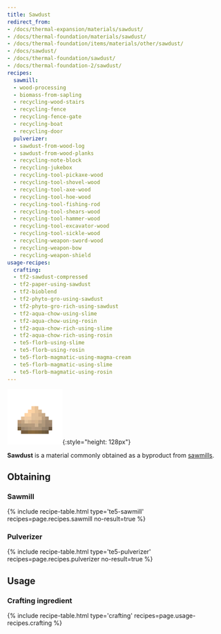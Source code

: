 ```yaml
---
title: Sawdust
redirect_from:
- /docs/thermal-expansion/materials/sawdust/
- /docs/thermal-foundation/materials/sawdust/
- /docs/thermal-foundation/items/materials/other/sawdust/
- /docs/sawdust/
- /docs/thermal-foundation/sawdust/
- /docs/thermal-foundation-2/sawdust/
recipes:
  sawmill:
  - wood-processing
  - biomass-from-sapling
  - recycling-wood-stairs
  - recycling-fence
  - recycling-fence-gate
  - recycling-boat
  - recycling-door
  pulverizer:
  - sawdust-from-wood-log
  - sawdust-from-wood-planks
  - recycling-note-block
  - recycling-jukebox
  - recycling-tool-pickaxe-wood
  - recycling-tool-shovel-wood
  - recycling-tool-axe-wood
  - recycling-tool-hoe-wood
  - recycling-tool-fishing-rod
  - recycling-tool-shears-wood
  - recycling-tool-hammer-wood
  - recycling-tool-excavator-wood
  - recycling-tool-sickle-wood
  - recycling-weapon-sword-wood
  - recycling-weapon-bow
  - recycling-weapon-shield
usage-recipes:
  crafting:
  - tf2-sawdust-compressed
  - tf2-paper-using-sawdust
  - tf2-bioblend
  - tf2-phyto-gro-using-sawdust
  - tf2-phyto-gro-rich-using-sawdust
  - tf2-aqua-chow-using-slime
  - tf2-aqua-chow-using-rosin
  - tf2-aqua-chow-rich-using-slime
  - tf2-aqua-chow-rich-using-rosin
  - te5-florb-using-slime
  - te5-florb-using-rosin
  - te5-florb-magmatic-using-magma-cream
  - te5-florb-magmatic-using-slime
  - te5-florb-magmatic-using-rosin
---
```


![Sawdust](/assets/images/thermal-foundation-2/sawdust.png){:style="height: 128px"}


**Sawdust** is a material commonly obtained as a byproduct from
[sawmills](/docs/1.12/thermal-expansion-5/sawmill/).


Obtaining
---------

### Sawmill
{% include recipe-table.html type='te5-sawmill' recipes=page.recipes.sawmill no-result=true %}

### Pulverizer
{% include recipe-table.html type='te5-pulverizer' recipes=page.recipes.pulverizer no-result=true %}


Usage
-----

### Crafting ingredient
{% include recipe-table.html type='crafting' recipes=page.usage-recipes.crafting %}
